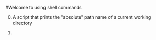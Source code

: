 #Welcome to using shell commands

0. A script that prints the "absolute" path name of a current working directory

1. 
